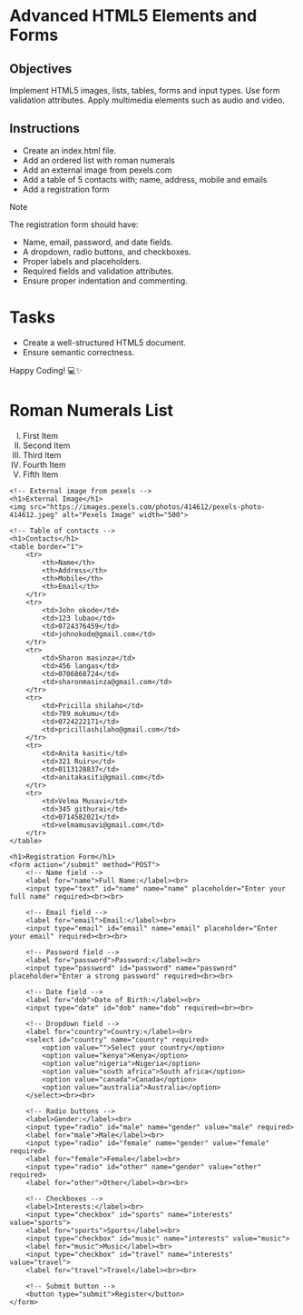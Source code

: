 # Advanced HTML5 Elements and Forms

## Objectives
Implement HTML5 images, lists, tables, forms and input types.
Use form validation attributes.
Apply multimedia elements such as audio and video.

## Instructions

- Create an index.html file.
- Add an ordered list with roman numerals
- Add an external image from pexels.com
- Add a table of 5 contacts with; name, address, mobile and emails
- Add a registration form

>[!NOTE]
>  The registration form should have:
>- Name, email, password, and date fields.
>- A dropdown, radio buttons, and checkboxes.
>- Proper labels and placeholders.
>- Required fields and validation attributes.
>- Ensure proper indentation and commenting.
 
# Tasks
- Create a well-structured HTML5 document.
- Ensure semantic correctness.

Happy Coding! 💻✨

<!DOCTYPE html>
<html lang="en">
<head>
    <meta charset="UTF-8">
    <meta name="viewport" content="width=device-width, initial-scale=1.0">
    <title>Index Page</title>
</head>
<body>
    <!-- Ordered list with Roman numerals -->
    <h1>Roman Numerals List</h1>
    <ol type="I">
        <li>First Item</li>
        <li>Second Item</li>
        <li>Third Item</li>
        <li>Fourth Item</li>
        <li>Fifth Item</li>
    </ol>

    <!-- External image from pexels -->
    <h1>External Image</h1>
    <img src="https://images.pexels.com/photos/414612/pexels-photo-414612.jpeg" alt="Pexels Image" width="500">

    <!-- Table of contacts -->
    <h1>Contacts</h1>
    <table border="1">
        <tr>
            <th>Name</th>
            <th>Address</th>
            <th>Mobile</th>
            <th>Email</th>
        </tr>
        <tr>
            <td>John okode</td>
            <td>123 lubao</td>
            <td>0724376459</td>
            <td>johnokode@gmail.com</td>
        </tr>
        <tr>
            <td>Sharon masinza</td>
            <td>456 langas</td>
            <td>0706868724</td>
            <td>sharonmasinza@gmail.com</td>
        </tr>
        <tr>
            <td>Pricilla shilaho</td>
            <td>789 mukumu</td>
            <td>0724222171</td>
            <td>pricillashilaho@gmail.com</td>
        </tr>
        <tr>
            <td>Anita kasiti</td>
            <td>321 Ruiru</td>
            <td>0113128837</td>
            <td>anitakasiti@gmail.com</td>
        </tr>
        <tr>
            <td>Velma Musavi</td>
            <td>345 githurai</td>
            <td>0714582021</td>
            <td>velmamusavi@gmail.com</td>
        </tr>
    </table>

   <!-- Registration form -->
    <h1>Registration Form</h1>
    <form action="/submit" method="POST">
        <!-- Name field -->
        <label for="name">Full Name:</label><br>
        <input type="text" id="name" name="name" placeholder="Enter your full name" required><br><br>

        <!-- Email field -->
        <label for="email">Email:</label><br>
        <input type="email" id="email" name="email" placeholder="Enter your email" required><br><br>

        <!-- Password field -->
        <label for="password">Password:</label><br>
        <input type="password" id="password" name="password" placeholder="Enter a strong password" required><br><br>

        <!-- Date field -->
        <label for="dob">Date of Birth:</label><br>
        <input type="date" id="dob" name="dob" required><br><br>

        <!-- Dropdown field -->
        <label for="country">Country:</label><br>
        <select id="country" name="country" required>
            <option value="">Select your country</option>
            <option value="kenya">Kenya</option>
            <option value"nigeria">Nigeria</option>
            <option value="south africa">South africa</option>
            <option value="canada">Canada</option>
            <option value="australia">Australia</option>
        </select><br><br>

        <!-- Radio buttons -->
        <label>Gender:</label><br>
        <input type="radio" id="male" name="gender" value="male" required>
        <label for="male">Male</label><br>
        <input type="radio" id="female" name="gender" value="female" required>
        <label for="female">Female</label><br>
        <input type="radio" id="other" name="gender" value="other" required>
        <label for="other">Other</label><br><br>

        <!-- Checkboxes -->
        <label>Interests:</label><br>
        <input type="checkbox" id="sports" name="interests" value="sports">
        <label for="sports">Sports</label><br>
        <input type="checkbox" id="music" name="interests" value="music">
        <label for="music">Music</label><br>
        <input type="checkbox" id="travel" name="interests" value="travel">
        <label for="travel">Travel</label><br><br>

        <!-- Submit button -->
        <button type="submit">Register</button>
    </form>
</body>
</html>
